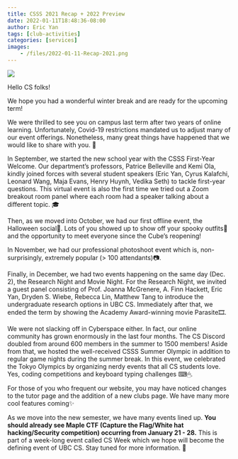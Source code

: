 ```yaml
---
title: CSSS 2021 Recap + 2022 Preview
date: 2022-01-11T18:48:36-08:00
author: Eric Yan
tags: [club-activities]
categories: [services]
images:
    - /files/2022-01-11-Recap-2021.png
---
```


![](/files/2022-01-11-Recap-2021.png)

Hello CS folks!

We hope you had a wonderful winter break and are ready for the upcoming term! 

We were thrilled to see you on campus last term after two years of online learning. Unfortunately, Covid-19 restrictions mandated us to adjust many of our event offerings. Nonetheless, many great things have happened that we would like to share with you. 🥳

In September, we started the new school year with the CSSS First-Year Welcome. Our department’s professors, Patrice Belleville and Kemi Ola, kindly joined forces with several student speakers (Eric Yan, Cyrus Kalafchi, Leonard Wang, Maja Evans, Henry Huynh, Vedika Seth) to tackle first-year questions. This virtual event is also the first time we tried out a Zoom breakout room panel where each room had a speaker talking about a different topic. 🎓

Then, as we moved into October, we had our first offline event, the Halloween social👻. Lots of you showed up to show off your spooky outfits👹 and the opportunity to meet everyone since the Cube’s reopening!

In November, we had our professional photoshoot event which is, non-surprisingly, extremely popular (> 100 attendants)📷.

Finally, in December, we had two events happening on the same day (Dec. 2), the Research Night and Movie Night. For the Research Night, we invited a guest panel consisting of Prof. Joanna McGrenere, A. Finn Hackett, Eric Yan, Dryden S. Wiebe, Rebecca Lin, Matthew Tang to introduce the undergraduate research options in UBC CS. Immediately after that, we ended the term by showing the Academy Award-winning movie Parasite🎞.

We were not slacking off in Cyberspace either. In fact, our online community has grown enormously in the last four months. The CS Discord doubled from around 600 members in the summer to 1500 members! Aside from that, we hosted the well-received CSSS Summer Olympic in addition to regular game nights during the summer break. In this event, we celebrated the Tokyo Olympics by organizing nerdy events that all CS students love. Yes, coding competitions and keyboard typing challenges ⌨🖱.

For those of you who frequent our website, you may have noticed changes to the tutor page and the addition of a new clubs page. We have many more cool features coming✨

As we move into the new semester, we have many events lined up. **You should already see Maple CTF (Capture the Flag/White hat hacking/Security competition) occurring from January 21 - 28.** This is part of a week-long event called CS Week which we hope will become the defining event of UBC CS. Stay tuned for more information. 🤩
